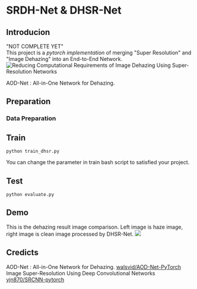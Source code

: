 # SRDH-Net & DHSR-Net

## Introducion
"NOT COMPLETE YET"  
This project is a *pytorch implementation* of merging "Super Resolution" and "Image Dehazing" into an End-to-End Network.  
![Reducing Computational Requirements of Image Dehazing Using Super-Resolution Networks](https://ieeexplore.ieee.org/document/10219494)

AOD-Net : All-in-One Network for Dehazing.

## Preparation


### Data Preparation


## Train
```
python train_dhsr.py
```
You can change the parameter in train bash script to satisfied your project.
## Test
```
python evaluate.py
```
## Demo
This is the dehazing result image comparison. Left image is haze image, right image is clean image processed by DHSR-Net.
![](samples\20_2.jpg)


## Credicts
AOD-Net : All-in-One Network for Dehazing. [walsvid/AOD-Net-PyTorch](https://github.com/walsvid/AOD-Net.pytorch.git)  
Image Super-Resolution Using Deep Convolutional Networks [yjn870/SRCNN-pytorch](https://github.com/yjn870/SRCNN-pytorch)
